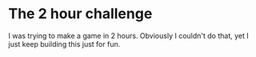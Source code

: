 # The 2 hour challenge
I was trying to make a game in 2 hours. Obviously I couldn't do that, yet I just keep building this just for fun.